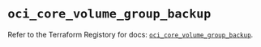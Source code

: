 # `oci_core_volume_group_backup`

Refer to the Terraform Registory for docs: [`oci_core_volume_group_backup`](https://registry.terraform.io/providers/oracle/oci/6.18.0/docs/resources/core_volume_group_backup).
